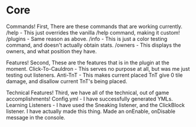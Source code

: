# Core
  Commands!
 First, There are these commands that are working currently.
 /help - This just overrides the vanilla /help command, making it custom!
 /plugins - Same reason as above.
 /info - This is just a color testing command, and doesn't actually obtain stats.
 /owners - This displays the owners, and what position they have.

  Features!
Second, These are the features that is in the plugin at the moment.
Click-To-Cauldron - This serves no purpose at all, but was me just testing out listeners.
Anti-TnT - This makes current placed TnT give 0 tile damage, and disallow current TnT's being placed.

  Technical Features!
Third, we have all of the technical, out of game accomplishments!
Config.yml - I have successfully generated YMLs.
Learning Listeners - I have used the Sneaking listener, and the ClickBlock listener. 
I have actually made this thing.
Made an onEnable, onDisable message in the console. 
